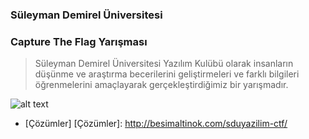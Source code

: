 ### Süleyman Demirel Üniversitesi 
### Capture The Flag Yarışması

> Süleyman Demirel Üniversitesi Yazılım Kulübü olarak insanların düşünme ve araştırma becerilerini 
> geliştirmeleri ve farklı bilgileri öğrenmelerini amaçlayarak gerçekleştirdiğimiz bir yarışmadır.


![alt text](http://i65.tinypic.com/9zszft.jpg "SDU-CTF-Statistic")

- [Çözümler] 
[Çözümler]: <http://besimaltinok.com/sduyazilim-ctf/>
